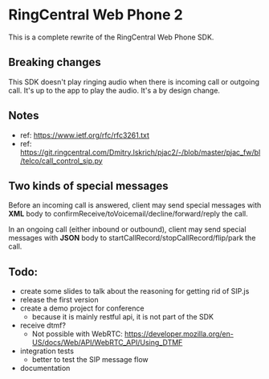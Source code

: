 # RingCentral Web Phone 2

This is a complete rewrite of the RingCentral Web Phone SDK.

## Breaking changes

This SDK doesn't play ringing audio when there is incoming call or outgoing call.
It's up to the app to play the audio. It's a by design change.

## Notes

- ref: https://www.ietf.org/rfc/rfc3261.txt
- ref: https://git.ringcentral.com/Dmitry.Iskrich/pjac2/-/blob/master/pjac_fw/bl/telco/call_control_sip.py


## Two kinds of special messages

Before an incoming call is answered, client may send special messages with **XML** body to confirmReceive/toVoicemail/decline/forward/reply the call.

In an ongoing call (either inbound or outbound), client may send special messages with **JSON** body to startCallRecord/stopCallRecord/flip/park the call.


## Todo:

- create some slides to talk about the reasoning for getting rid of SIP.js
- release the first version
- create a demo project for conference
  - because it is mainly restful api, it is not part of the SDK
- receive dtmf?
  - Not possible with WebRTC: https://developer.mozilla.org/en-US/docs/Web/API/WebRTC_API/Using_DTMF
- integration tests
  - better to test the SIP message flow
- documentation
